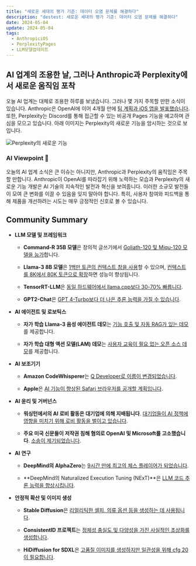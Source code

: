 ```yaml
---
title: "새로운 세대의 평가 기준: 데이터 오염 문제를 해결하다"
description: "destest: 새로운 세대의 평가 기준: 데이터 오염 문제를 해결하다"
date: 2024-05-04
update: 2024-05-04
tags:
  - AnthropiciOS
  - PerplexityPages
  - LLM모델업데이트
---
```


## AI 업계의 조용한 날, 그러나 Anthropic과 Perplexity에서 새로운 움직임 포착

오늘 AI 업계는 대체로 조용한 하루를 보냈습니다. 그러나 몇 가지 주목할 만한 소식이 있습니다. Anthropic은 OpenAI에 이어 4개월 만에 [팀 계획과 iOS 앱을 발표했습니다](https://twitter.com/AnthropicAI/status/1785685692988940509?utm_source=ainews&utm_medium=email&utm_campaign=ainews-to-be-named-2666). 또한, Perplexity는 Discord를 통해 접근할 수 있는 비공개 Pages 기능을 예고하며 관심을 모으고 있습니다. 아래 이미지는 Perplexity의 새로운 기능을 암시하는 것으로 보입니다.

![Perplexity의 새로운 기능](https://assets.buttondown.email/images/a0e5bbe1-834d-47a4-9875-959a11ef56e1.png?w=960&fit=max)

### AI Viewpoint 🤖
오늘의 AI 업계 소식은 큰 이슈는 아니지만, Anthropic과 Perplexity의 움직임은 주목할 만합니다. Anthropic이 OpenAI를 따라잡기 위해 노력하는 모습과 Perplexity의 새로운 기능 개발은 AI 기술의 지속적인 발전과 혁신을 보여줍니다. 이러한 소규모 발전들이 모여 큰 변화를 이끌 수 있음을 잊지 말아야 합니다. 특히, 사용자 참여와 피드백을 통해 제품을 개선하려는 시도는 매우 긍정적인 신호로 볼 수 있습니다.


## Community Summary
- **LLM 모델 및 프레임워크**

  - **Command-R 35B 모델**은 창의적 글쓰기에서 [Goliath-120 및 Miqu-120 모델을 능가](https://www.reddit.com/r/LocalLLaMA/comments/1cgv10e/commandr_35b_is_incredible_for_creative_writing/?utm_source=ainews&utm_medium=email&utm_campaign=ainews-to-be-named-2666)합니다.

  - **Llama-3 8B 모델**은 [1백만 토큰의 컨텍스트 창을 사용](https://www.reddit.com/r/LocalLLaMA/comments/1cgzu2a/llama3_8b_256k_context_exl2_quants/?utm_source=ainews&utm_medium=email&utm_campaign=ainews-to-be-named-2666)할 수 있으며, [컨텍스트를 8K에서 80K 토큰으로 확장](https://arxiv.org/abs/2404.19553?utm_source=ainews&utm_medium=email&utm_campaign=ainews-to-be-named-2666)하면 성능이 향상됩니다.

  - **TensorRT-LLM**은 [동일 하드웨어에서 llama.cpp보다 30-70% 빠릅니다](https://jan.ai/post/benchmarking-nvidia-tensorrt-llm?utm_source=ainews&utm_medium=email&utm_campaign=ainews-to-be-named-2666).

  - **GPT2-Chat**은 [GPT 4-Turbo보다 더 나은 추론 능력을 가질 수 있습니다](https://www.reddit.com/r/LocalLLaMA/comments/1cgp7gi/lmsys_org_constantly_compares_new_gpt2_and_claude/?utm_source=ainews&utm_medium=email&utm_campaign=ainews-to-be-named-2666).

- **AI 에이전트 및 로보틱스**

  - **자가 학습 Llama-3 음성 에이전트 데모**는 [기능 호출 및 자동 RAG가 있는 데모](https://www.reddit.com/r/LocalLLaMA/comments/1cgtmuy/selflearning_llama3_voice_agent_with_function/?utm_source=ainews&utm_medium=email&utm_campaign=ainews-to-be-named-2666)를 제공합니다.

  - **자가 학습 대형 액션 모델(LAM) 데모**는 [사용자 교육이 필요 없는 오픈 소스 데모](https://www.reddit.com/r/LocalLLaMA/comments/1cgtmuy/selflearning_llama3_voice_agent_with_function/?utm_source=ainews&utm_medium=email&utm_campaign=ainews-to-be-named-2666)를 제공합니다.

- **AI 보조기기**

  - **Amazon CodeWhisperer**는 [Q Developer로 이름이 변경되었습니다](https://www.aboutamazon.com/news/aws/amazon-q-generative-ai-assistant-aws?utm_source=ainews&utm_medium=email&utm_campaign=ainews-to-be-named-2666).

  - **Apple**은 [AI 기능이 향상된 Safari 브라우저를 공개할 계획입니다](https://appleinsider.com/articles/24/04/30/apple-to-unveil-ai-enabled-safari-browser-alongside-new-operating-systems?utm_source=ainews&utm_medium=email&utm_campaign=ainews-to-be-named-2666).

- **AI 윤리 및 거버넌스**

  - **워싱턴에서의 AI 로비 활동은 대기업에 의해 지배됩니다**. [대기업들이 AI 정책에 영향을 미치기 위해 로비 활동을 벌이고 있습니다](https://time.com/6972134/ai-lobbying-tech-policy-surge/?utm_source=ainews&utm_medium=email&utm_campaign=ainews-to-be-named-2666).

  - **주요 미국 신문들이 저작권 침해 혐의로 OpenAI 및 Microsoft를 고소했습니다**. [소송이 제기되었습니다](https://www.axios.com/2024/04/30/microsoft-openai-lawsuit-copyright-newspapers-alden-global?utm_source=ainews&utm_medium=email&utm_campaign=ainews-to-be-named-2666).

- **AI 연구**

  - **DeepMind의 AlphaZero**는 [9시간 만에 최고의 체스 플레이어가 되었습니다](https://twitter.com/tsarnick/status/1785050900647862683?utm_source=ainews&utm_medium=email&utm_campaign=ainews-to-be-named-2666).

  - **DeepMind의 Naturalized Execution Tuning (NExT)**은 [LLM 코드 추론 능력을 향상시킵니다](https://www.marktechpost.com/2024/04/26/deepmind-researchers-propose-naturalized-execution-tuning-next-a-self-training-machine-learning-method-that-drastically-improves-the-llms-ability-to-reason-about-code-execution/?amp&utm_source=ainews&utm_medium=email&utm_campaign=ainews-to-be-named-2666).

- **안정적 확산 및 이미지 생성**

  - **Stable Diffusion**은 [리얼리틱한 셀피, 의류 옵션 등을 생성하는 데 사용됩니다](https://www.reddit.com/r/StableDiffusion/comments/1ch5k0m/using_sd_for_other_things_than_nsfw_content/?utm_source=ainews&utm_medium=email&utm_campaign=ainews-to-be-named-2666).

  - **ConsistentID 프로젝트**는 [정체성 충실도 및 다양성을 가진 사실적인 초상화를 생성합니다](https://www.reddit.com/r/StableDiffusion/comments/1cgsw94/consistentid_better_than_ipadapter/?utm_source=ainews&utm_medium=email&utm_campaign=ainews-to-be-named-2666).

  - **HiDiffusion for SDXL**은 [고품질 이미지를 생성하지만 일관성을 위해 cfg 20이 필요합니다](https://www.reddit.com/r/StableDiffusion/comments/1cgntxz/hidiffusion_for_sdxl_is_something/?utm_source=ainews&utm_medium=email&utm_campaign=ainews-to-be-named-2666).

